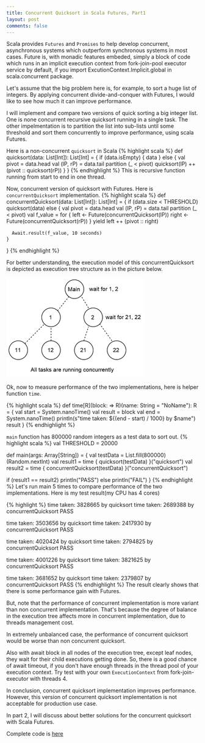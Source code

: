 ```yaml
---
title: Concurrent Quicksort in Scala Futures, Part1
layout: post
comments: false
---
```


Scala provides `Futures` and `Promises` to help develop concurrent, asynchronous systems which outperform
synchronous systems in most cases.
Future is, with monadic features embeded, simply a block of code which runs in an implicit execution context from fork-join-pool executor service
by default, if you import ExcutionContext.Implicit.global in scala.concurrent package.

Let's assume that the big problem here is, for example, to sort a huge list of integers. By applying concurrent divide-and-conquer with Futures, I would like to see how much it can improve performance.

I will implement and compare two versions of quick sorting a big integer list. One is none concurrent recursive quicksort running in a single task. The other impelmentation is to partition the list into sub-lists until some threshold and sort them concurrently to improve performance, using scala Futures.

Here is a non-concurrent `quicksort` in Scala
{% highlight scala %}
def quicksort(data: List[Int]): List[Int] = {
    if (data.isEmpty) {
      data
    } else {
      val pivot = data.head
      val (lP, rP) = data.tail partition (_ < pivot)
      quicksort(lP) ++ (pivot :: quicksort(rP))
    }
  }
{% endhighlight %}
This is recursive function running from start to end in one thread.

Now, concurrent version of quicksort with Futures.
Here is `concurrentQuicksort` implementation.
{% highlight scala %}
def concurrentQuicksort(data: List[Int]): List[Int] = {
    if (data.size < THRESHOLD) quicksort(data)
    else {
      val pivot = data.head
      val (lP, rP) = data.tail partition (_ < pivot)
      val f_value = for {
        left <- Future(concurrentQuicksort(lP))
        right <- Future(concurrentQuicksort(rP))
      } yield left ++ (pivot :: right)

      Await.result(f_value, 10 seconds)
    }
  }
{% endhighlight %}

For better understanding, the execution model of this concurrentQuicksort is depicted as execution tree structure as in the picture below.

![execution tree](https://raw.githubusercontent.com/sangche/sangche.github.io/master/pics/0503010/tree1.PNG)

Ok, now to measure performance of the two implementations, here is helper function `time`.

{% highlight scala %}
def time[R](block: => R)(name: String = "NoName"): R = {
    val start = System.nanoTime()
    val result = block
    val end = System.nanoTime()
    println(s"time taken: ${(end - start) / 1000} by $name")
    result
  }
{% endhighlight %}

`main` function has 800000 random integers as a test data to sort out.
{% highlight scala %}
val THRESHOLD = 20000

def main(args: Array[String]) = {
  val testData = List.fill(800000)(Random.nextInt)
  val result1 = time {
    quicksort(testData)
  }("quicksort")
  val result2 = time {
    concurrentQuicksort(testData)
  }("concurrentQuicksort")

  if (result1 == result2) println("PASS") else println("FAIL")
}
{% endhighlight %}
Let's run main 5 times to compare performance of the two implementations. Here is my test result(my CPU has 4 cores)

{% highlight %}
time taken: 3828665 by quicksort
time taken: 2689388 by concurrentQuicksort
PASS

time taken: 3503656 by quicksort
time taken: 2417930 by concurrentQuicksort
PASS

time taken: 4020424 by quicksort
time taken: 2794825 by concurrentQuicksort
PASS

time taken: 4001226 by quicksort
time taken: 3821625 by concurrentQuicksort
PASS

time taken: 3681652 by quicksort
time taken: 2379807 by concurrentQuicksort
PASS
{% endhighlight %}
The result clearly shows that there is some performance gain with Futures.

But, note that the performance of concurrent implementation is more variant than non concurrent implementation.
That's because the degree of balance in the execution tree affects more in concurrent implementation, due to threads management cost.

In extremely unbalanced case, the performance of concurrent quicksort would be worse than non concurrent quicksort.

Also with await block in all nodes of the execution tree, except leaf nodes, they wait for their child executions getting done. So, there is a good chance of await timeout, if you don't have enough threads in the thread pool of your execution context. Try test with your own `ExecutionContext` from fork-join-executor with threads 4.

In conclusion, concurrent quicksort implementation improves performance. However, this version of concurrent quicksort implementation is not acceptable for production use case.

In part 2, I will discuss about better solutions for the concurrent quicksort with Scala Futures.

Complete code is [here](https://gist.github.com/sangche/8d1780ced558725bcd1a)